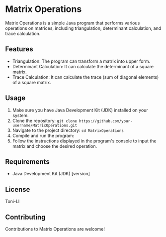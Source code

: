 # Matrix Operations

Matrix Operations is a simple Java program that performs various operations on matrices, including triangulation, determinant calculation, and trace calculation.

## Features

- Triangulation: The program can transform a matrix into upper form.
- Determinant Calculation: It can calculate the determinant of a square matrix.
- Trace Calculation: It can calculate the trace (sum of diagonal elements) of a square matrix.

## Usage

1. Make sure you have Java Development Kit (JDK) installed on your system.
2. Clone the repository: `git clone https://github.com/your-username/MatrixOperations.git`
3. Navigate to the project directory: `cd MatrixOperations`
4. Compile and run the program:
5. Follow the instructions displayed in the program's console to input the matrix and choose the desired operation.

## Requirements

- Java Development Kit (JDK) [version]

## License

Toni-Ll

## Contributing

Contributions to Matrix Operations are welcome!


